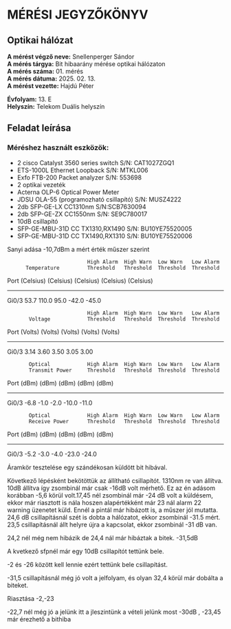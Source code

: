 # MÉRÉSI JEGYZŐKÖNYV   
## Optikai hálózat      

**A mérést végző neve:** Snellenperger Sándor   
**A mérés tárgya:**  Bit hibaarány mérése optikai hálózaton  
**A mérés száma:** 01. mérés    
**A mérés dátuma:** 2025. 02. 13.    
**A mérést vezette:** Hajdú Péter    

**Évfolyam:** 13. E  
**Helyszín:** Telekom Duális helyszín

## Feladat leírása



### Méréshez használt eszközök:
  - 2 cisco Catalyst 3560 series switch S/N: CAT1027ZGQ1
  - ETS-1000L Ethernet Loopback S/N: MTKL006
  - Exfo FTB-200 Packet analyzer S/N: 553698 
  - 2 optikai vezeték
  - Acterna OLP-6 Optical Power Meter
  - JDSU OLA-55 (programozható csillapító) S/N: MUSZ4222
  - 2db SFP-GE-LX CC1310nm S/N:SCB7630094
  - 2db SFP-GE-ZX CC1550nm S/N: SE9C780017
  - 10dB csillapító
  - SFP-GE-MBU-31D CC TX1310,RX1490 S/N: BU10YE75520005
  - SFP-GE-MBU-31D CC TX1490,RX1310 S/N: BU10YE75520006














Sanyi adása -10,7dBm a mért érték műszer szerint





                              High Alarm  High Warn  Low Warn   Low Alarm
          Temperature         Threshold   Threshold  Threshold  Threshold
Port       (Celsius)          (Celsius)   (Celsius)  (Celsius)  (Celsius)
--------- ------------------  ----------  ---------  ---------  ---------
Gi0/3       53.7               110.0        95.0       -42.0      -45.0

                              High Alarm  High Warn  Low Warn   Low Alarm
           Voltage            Threshold   Threshold  Threshold  Threshold
Port       (Volts)            (Volts)     (Volts)    (Volts)    (Volts)
---------  ---------------    ----------  ---------  ---------  ---------
Gi0/3      3.14                  3.60        3.50        3.05       3.00

           Optical            High Alarm  High Warn  Low Warn   Low Alarm
           Transmit Power     Threshold   Threshold  Threshold  Threshold
Port       (dBm)              (dBm)       (dBm)      (dBm)      (dBm)
---------  -----------------  ----------  ---------  ---------  ---------
Gi0/3       -6.8                -1.0        -2.0       -10.0      -11.0

           Optical            High Alarm  High Warn  Low Warn   Low Alarm
           Receive Power      Threshold   Threshold  Threshold  Threshold
Port       (dBm)              (dBm)       (dBm)      (dBm)      (dBm)
-------    -----------------  ----------  ---------  ---------  ---------
Gi0/3       -5.2                -3.0        -4.0       -23.0      -24.0


Áramkör tesztelése egy szándékosan küldött bit hibával.


Következő lépésként bekötöttük az állítható csillapítót. 1310nm re van állítva.  10dB állítva
így zsombinál már csak -16dB volt mérhető. Ez az én adásom korábban -5,6 körül volt.17,45 nél zsombinál már -24 dB volt a küldésem, ekkor már riasztott is nála hoszen alapértékként már 23 nál alarm 22 warning üzenetet küld.
Ennél a pintál már hibázott is, a műszer jól mutatta.
24,6 dB csillapításnál szét is dobta a hálózatot, ekkor zsombinál -31.5 mért. 23,5 csillapításnál állt helyre újra a kapcsolat, ekkor zsombinál -31 dB van.

24,2 nél még nem hibázik de 24,4 nál már hibáztak a bitek.
-31,5dB


A kvetkező sfpnél már egy 10dB csillapítót tettünk bele.

-2 és -26 között kell lennie ezért tettünk bele csillapítást.

-31,5 csillapításnál még jó volt a jelfolyam, és olyan 32,4 körül már dobálta a biteket.






Riasztása -2,-23 



-22,7 nél még jó a jelünk itt a jleszintünk  a vételi jelünk most -30dB  ,  -23,45 már érezhető a bithiba


